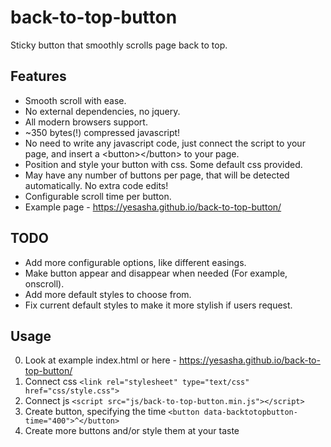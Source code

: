 # back-to-top-button
Sticky button that smoothly scrolls page back to top.

## Features
- Smooth scroll with ease.
- No external dependencies, no jquery.
- All modern browsers support.
- ~350 bytes(!) compressed javascript!
- No need to write any javascript code, just connect the script to your page, and insert a &lt;button&gt;&lt;/button&gt; to your page.
- Position and style your button with css. Some default css provided.
- May have any number of buttons per page, that will be detected automatically. No extra code edits!
- Configurable scroll time per button.
- Example page - https://yesasha.github.io/back-to-top-button/

## TODO
- Add more configurable options, like different easings.
- Make button appear and disappear when needed (For example, onscroll).
- Add more default styles to choose from.
- Fix current default styles to make it more stylish if users request.

## Usage
0. Look at example index.html or here - https://yesasha.github.io/back-to-top-button/
1. Connect css `<link rel="stylesheet" type="text/css" href="css/style.css">`
2. Connect js `<script src="js/back-to-top-button.min.js"></script>`
3. Create button, specifying the time `<button data-backtotopbutton-time="400">^</button>`
4. Create more buttons and/or style them at your taste
